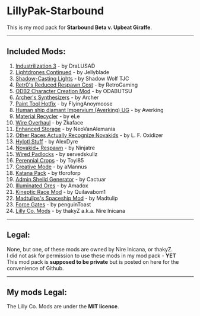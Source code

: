 # **LillyPak-Starbound**
This is my mod pack for **Starbound Beta v. Upbeat Giraffe**.

----------

## **Included Mods**:

 1. [Industrilization 3](http://forums.playstarbound.com/index.php?resources/2531/) - by DraLUSAD
 2. [Lightdrones Continued](http://forums.playstarbound.com/index.php?resources/2541/) - by Jellyblade
 3. [Shadow-Casting Lights](http://forums.playstarbound.com/index.php?resources/792/) - by Shadow Wolf TJC
 4. [Retr0's Reduced Respawn Cost](http://forums.playstarbound.com/index.php?resources/2667/) - by RetroGaming
 5. [ODB2 Character Creation Mod](http://forums.playstarbound.com/index.php?resources/1241/) - by ODABUTSU
 6. [Archer's Synthesizers](http://forums.playstarbound.com/index.php?resources/1397/) - by Archer
 7. [Paint Tool Hotfix](http://forums.playstarbound.com/index.php?resources/2619/) - by FlyingAnoymoose
 8. [Human ship diamant Impervium (Averking) UG](http://forums.playstarbound.com/index.php?resources/2610/) - by Averking
 9. [Material Recycler](http://forums.playstarbound.com/index.php?resources/2585/) - by eLe
 10. [Wire Overhaul](http://forums.playstarbound.com/index.php?resources/2547/) - by Zkaface
 11. [Enhanced Storage](http://forums.playstarbound.com/index.php?resources/2450/) - by NeoVanAlemania
 12. [Other Races Actually Recognize Novakids](http://forums.playstarbound.com/index.php?resources/2452/) - by L. F. Oxidizer
 13. [Hylotl Stuff](http://forums.playstarbound.com/index.php?resources/2281/) - by AlexDyre
 14. [Novakid+ Respawn](http://forums.playstarbound.com/index.php?resources/2522/) - by Ninjatre
 15. [Wired Padlocks](http://forums.playstarbound.com/index.php?resources/2517/) - by servedskullz
 16. [Perennial Crops](http://forums.playstarbound.com/index.php?resources/2403/) - by Toyi85
 17. [Creative Mode](http://forums.playstarbound.com/index.php?resources/614/) - by aMannus
 18. [Katana Pack](http://forums.playstarbound.com/index.php?resources/2464/) - by tforoforp
 19. [Admin Sheild Generator](http://forums.playstarbound.com/index.php?resources/2462/) - by Cactuar
 20. [Illuminated Ores](http://forums.playstarbound.com/index.php?resources/2429/) - by Amadox
 21. [Kineptic Race Mod](http://forums.playstarbound.com/index.php?resources/2264/) - by Quilavabom1
 22. [Madtulips's Spaceship Mod](http://community.playstarbound.com/index.php?resources/59/) - by Madtulip
 23. [Force Gates](http://forums.playstarbound.com/index.php?resources/1406/) - by penguinToast
 23. [Lilly Co. Mods](#) - by thakyZ a.k.a. Nire Inicana

----------

## **Legal**:

   None, but one, of these mods are owned by Nire Inicana, or thakyZ.   
   I did not ask for permission to use these mods in my mod pack - **YET**   
   This mod pack is **supposed to be private** but is posted on here for the convenience of Github.

----------

## **My mods Legal**:

The Lilly Co. Mods are under the **MIT licence**.
